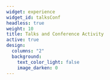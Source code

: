 ```yaml
---
widget: experience
widget_id: talksConf
headless: true
weight: 10
title: Talks and Conference Activity
active: true
design:
  columns: "2"
  background:
    text_color_light: false
    image_darken: 0
---
```

